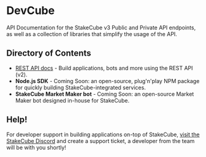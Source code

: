# DevCube
API Documentation for the StakeCube v3 Public and Private API endpoints, as well as a collection of libraries that simplify the usage of the API.

## Directory of Contents
- [REST API docs](https://github.com/stakecube/DevCube/blob/master/REST-API.md) - Build applications, bots and more using the REST API (v2).
- **Node.js SDK** - Coming Soon: an open-source, plug'n'play NPM package for quickly building StakeCube-integrated services.
- **StakeCube Market Maker bot** - Coming Soon: an open-source Market Maker bot designed in-house for StakeCube.

## Help!
For developer support in building applications on-top of StakeCube, [visit the StakeCube Discord](https://discord.gg/buBjVpy) and create a support ticket, a developer from the team will be with you shortly!
